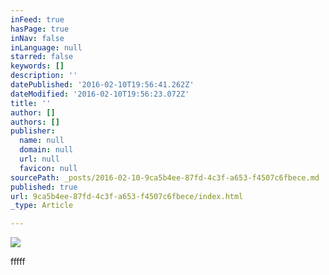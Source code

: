 ```yaml
---
inFeed: true
hasPage: true
inNav: false
inLanguage: null
starred: false
keywords: []
description: ''
datePublished: '2016-02-10T19:56:41.262Z'
dateModified: '2016-02-10T19:56:23.072Z'
title: ''
author: []
authors: []
publisher:
  name: null
  domain: null
  url: null
  favicon: null
sourcePath: _posts/2016-02-10-9ca5b4ee-87fd-4c3f-a653-f4507c6fbece.md
published: true
url: 9ca5b4ee-87fd-4c3f-a653-f4507c6fbece/index.html
_type: Article

---
```

![](https://the-grid-user-content.s3-us-west-2.amazonaws.com/8885f804-94df-4ea0-b2c6-a03966c36ee8.jpg)

fffff